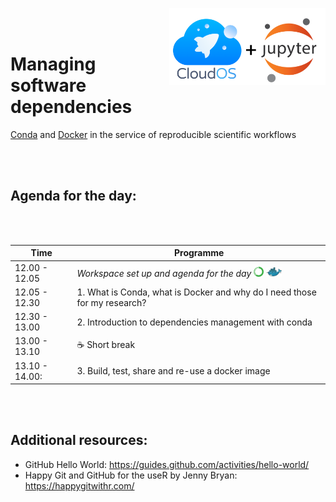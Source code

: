 
<p align="center">
  <img src="https://github.com/lifebit-ai/jax-jupyter/raw/master/img/cloudos_x_jupy.png"  width="250" align="right" >
</p>
<br/><br/>


# Managing software dependencies

[Conda](https://docs.conda.io/en/latest/) and [Docker]() in the service of reproducible scientific workflows

<br/><br/>


## Agenda for the day:

<br/><br/>

| Time        | Programme       |
| ----------- | --------------------------------------------------------------------------- |
| 12.00 - 12.05 | _Workspace set up and agenda for the day_ <img src="https://github.com/cgpu/staries/raw/master/assets/logos/conda.png"  width="16"> <img src="https://github.com/cgpu/staries/raw/master/assets/logos/docker.png"  width="25"> |
| 12.05 - 12.30 | 1. What is Conda, what is Docker and why do I need those for my research? |
| 12.30 - 13.00 | 2. Introduction to dependencies management with conda|
| 13.00 - 13.10 |:coffee: Short break |
| 13.10 - 14.00:| 3. Build, test, share and re-use a docker image|

<br/><br/>                                                     


## Additional resources:

- GitHub Hello World: https://guides.github.com/activities/hello-world/
- Happy Git and GitHub for the useR by Jenny Bryan: https://happygitwithr.com/
